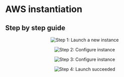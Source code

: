 # AWS instantiation

## Step by step guide

<p align="center"><img src="/cosmian_vm/images/AWS/01.png" alt="Step 1: Launch a new instance"></p>
<p align="center"><img src="/cosmian_vm/images/AWS/02.png" alt="Step 2: Configure instance" ></p>
<p align="center"><img src="/cosmian_vm/images/AWS/03.png" alt="Step 3: Configure instance" ></p>
<p align="center"><img src="/cosmian_vm/images/AWS/04.png" alt="Step 4: Launch succeeded" ></p>
